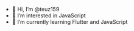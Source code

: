 - 👋 Hi, I’m @teuz159
- 👀 I’m interested in JavaScript
- 🌱 I’m currently learning Flutter and JavaScript

<!---
teuz159/teuz159 is a ✨ special ✨ repository because its `README.md` (this file) appears on your GitHub profile.
You can click the Preview link to take a look at your changes.
--->
